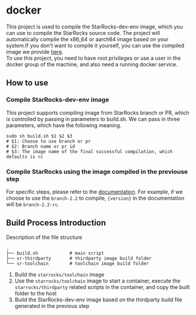 # docker 

This project is used to compile the StarRocks-dev-env image, which you can use to compile the StarRocks source code. The project will automatically compile the x86_64 or aarch64 image based on your system.If you don't want to compile it yourself, you can use the compiled image we provide [here](https://registry.hub.docker.com/r/starrocks/dev-env/tags).  
To use this project, you need to have root privileges or use a user in the docker group of the machine, and also need a running docker service.

## How to use
### Compile StarRocks-dev-env image
This project supports compiling image from StarRocks branch or PR, which is controlled by passing in parameters to build.sh. We can pass in three parameters, which have the following meaning.
```
sudo sh build.sh $1 $2 $3
# $1: Choose to use branch or pr
# $2: Branch name or pr id
# $3: The image name of the final successful compilation, which defaults is rc
```
### Compile StarRocks using the image compiled in the previouse step
For specific steps, please refer to the [documentation](https://docs.starrocks.com/en-us/main/administration/Build_in_docker). For example, if we choose to use the `branch-2.2` to compile, `{version}` in the documentation will be `branch-2.2-rc`.

## Build Process Introduction
Description of the file structure
```
.
├── build.sh            # main script
├── sr-thirdparty       # thirdparty image build folder
└── sr-toolchain        # toolchain image build folder
```
1. Build the `starrocks/toolchain` image
2. Use the `starrocks/toolchain` image to start a container, execute the `starrocks/thirdparty` related scripts in the container, and copy the built folder to the host
3. Build the StarRocks-dev-env image based on the thirdparty build file generated in the previous step
